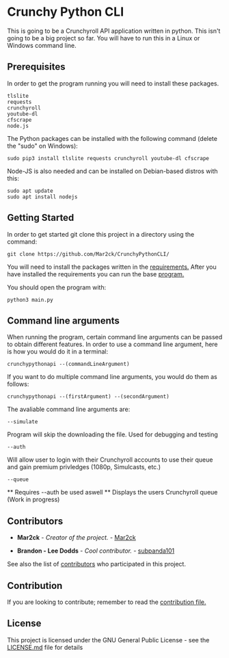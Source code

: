# Crunchy Python CLI
This is going to be a Crunchyroll API application written in python. This isn't going to be a big project so far. You will have to run this in a Linux or Windows command line.

## Prerequisites

In order to get the program running you will need to install these packages.

```
tlslite
requests
crunchyroll
youtube-dl
cfscrape
node.js
```
The Python packages can be installed with the following command (delete the "sudo" on Windows):

```
sudo pip3 install tlslite requests crunchyroll youtube-dl cfscrape
```

Node-JS is also needed and can be installed on Debian-based distros with this:
```
sudo apt update
sudo apt install nodejs
```

## Getting Started

In order to get started git clone this project in a directory using the command:
```
git clone https://github.com/Mar2ck/CrunchyPythonCLI/
```
You will need to install the packages written in the [requirements.](https://github.com/Mar2ck/CrunchyPythonCLI/blob/master/requirements.txt) After you have installed the requirements you can run the base [program.](https://github.com/Mar2ck/CrunchyPythonCLI/blob/master/src/main.py)

You should open the program with:

```
python3 main.py
```

## Command line arguments

When  running the program, certain command line arguments can be passed to obtain different features.
In order to use a command line argument, here is how you would do it in a terminal:
```
crunchypythonapi --(commandLineArgument)
```
If you want to do multiple command line arguments, you would do them as follows:
```
crunchypythonapi --(firstArgument) --(secondArgument)
```

The avaliable command line arguments are:
```
--simulate
```
Program will skip the downloading the file. Used for debugging and testing

```
--auth
```
Will allow user to login with their Crunchyroll accounts to use their queue and gain premium privledges (1080p, Simulcasts, etc.)

```
--queue
```
** Requires --auth be used aswell **
Displays the users Crunchyroll queue (Work in progress)

## Contributors

* **Mar2ck** - *Creator of the project.* - [Mar2ck](https://github.com/Mar2ck)

* **Brandon - Lee Dodds** - *Cool contributor.* - [subpanda101](https://github.com/subpanda101)



See also the list of [contributors](https://github.com/Mar2ck/CrunchyPythonCLI/graphs/contributors) who participated in this project.

## Contribution

If you are looking to contribute; remember to read the [contribution file.](https://github.com/Mar2ck/CrunchyPythonCLI/blob/master/CONTRIBUTING.md)

## License

This project is licensed under the GNU General Public License - see the [LICENSE.md](https://github.com/Mar2ck/CrunchyPythonCLI/blob/master/LICENSE) file for details
